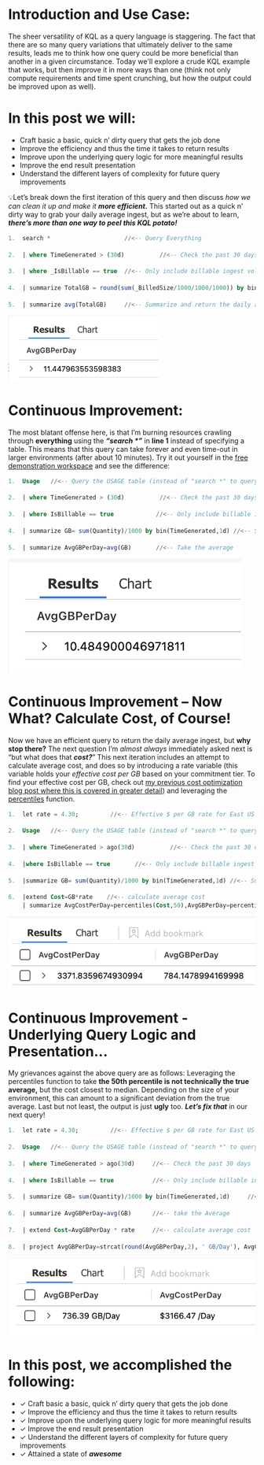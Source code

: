 # Introduction and Use Case:
The sheer versatility of KQL as a query language is staggering. The fact that there are so many query variations that ultimately deliver to the same results, leads me to think how one query could be more beneficial than another in a given circumstance. Today we'll explore a crude KQL example that works, but then improve it in more ways than one (think not only compute requirements and time spent crunching, but how the output could be improved upon as well). 

# In this post we will:
- Craft basic a basic, quick n’ dirty query that gets the job done 
- Improve the efficiency and thus the time it takes to return results 
- Improve upon the underlying query logic for more meaningful results 
- Improve the end result presentation 
- Understand the different layers of complexity for future query improvements


&#128161;Let’s break down the first iteration of this query and then discuss _how we can clean it up and make it **more efficient.**_ This started out as a quick n' dirty way to grab your daily average ingest, but as we’re about to learn, **_there’s more than one way to peel this KQL potato!_**

```sql
1.	search *                     //<-- Query Everything

2.	| where TimeGenerated > (30d)          //<-- Check the past 30 days

3.	| where _IsBillable == true  //<-- Only include billable ingest volume

4.	| summarize TotalGB = round(sum(_BilledSize/1000/1000/1000)) by bin(TimeGenerated, 1d)       //<-- Summarize billable volume in GB using the _BilledSize table column

5.	| summarize avg(TotalGB)     //<-- Summarize and return the daily average
```
![](/assets/img/Potato/Original.png)


# Continuous Improvement:
The most blatant offense here, is that I’m burning resources crawling through **everything** using the **_“search *”_** in **line 1** instead of specifying a table. This means that this query can take forever and even time-out in larger environments (after about 10 minutes). Try it out yourself in the [free demonstration workspace](https://portal.azure.com/#view/Microsoft_OperationsManagementSuite_Workspace/LogsDemo.ReactView) and see the difference:  

```sql
1.	Usage   //<-- Query the USAGE table (instead of "search *" to query everything)

2.	| where TimeGenerated > (30d)          //<-- Check the past 30 days

3.	| where IsBillable == true            //<-- Only include billable ingest volume

4.	| summarize GB= sum(Quantity)/1000 by bin(TimeGenerated,1d) //<-- Summarize in GBs by Day
   
5.	| summarize AvgGBPerDay=avg(GB)       //<-- Take the average 
```
![](/assets/img/Potato/plainGB.png)

# Continuous Improvement – Now What? Calculate Cost, of Course!
Now we have an efficient query to return the daily average ingest, but **why stop there?** The next question I’m _almost always_ immediately asked next is “but what does that **_cost?_**” This next iteration includes an attempt to calculate average cost, and does so by introducing a rate variable (this variable holds your _effective cost per GB_ based on your commitment tier. To find your effective cost per GB, check out [my previous cost optimization blog post where this is covered in greater detail](https://www.hanley.cloud/2023-05-15-Sentinel-Cost-Optimization-Part-2/)) and leveraging the [percentiles](https://learn.microsoft.com/en-us/azure/data-explorer/kusto/query/percentiles-aggfunction) function.

```sql
1.	let rate = 4.30;         //<-- Effective $ per GB rate for East US
   
2.	Usage	//<-- Query the USAGE table (instead of "search *" to query everything)
  
3.	| where TimeGenerated > ago(30d)          //<-- Check the past 30 days

4.	|where IsBillable == true 		//<-- Only include billable ingest volume
  
5.	|summarize GB= sum(Quantity)/1000 by bin(TimeGenerated,1d) //<-- Summarize GB/Day 
  
6.	|extend Cost=GB*rate	//<-- calculate average cost
    | summarize AvgCostPerDay=percentiles(Cost,50),AvgGBPerDay=percentiles(GB,50) //<-- Return the 50th percentile for Cost/Day and GB/Day
```
![](/assets/img/Potato/Ugly.png)

# Continuous Improvement - Underlying Query Logic and Presentation...
My grievances against the above query are as follows: Leveraging the percentiles function to take **the 50th percentile is not technically the true average,** but the cost closest to median. Depending on the size of your environment, this can amount to a significant deviation from the true average. Last but not least, the output is just **ugly** too. **_Let’s fix that_** in our next query! 

```sql
1.	let rate = 4.30;         //<-- Effective $ per GB rate for East US

2.	Usage   //<-- Query the USAGE table (instead of "search *" to query everything)

3.	| where TimeGenerated > ago(30d)     //<-- Check the past 30 days

4.	| where IsBillable == true           //<-- Only include billable ingest volume

5.	| summarize GB= sum(Quantity)/1000 by bin(TimeGenerated,1d)     //<-- break it up into GB/Day

6.	| summarize AvgGBPerDay=avg(GB)      //<-- take the Average

7.	| extend Cost=AvgGBPerDay * rate     //<-- calculate average cost

8.	| project AvgGBPerDay=strcat(round(AvgGBPerDay,2), ' GB/Day'), AvgCostPerDay=strcat('$', round(Cost,2), ' /Day')    //<-- This line is tricky. I convert everything to string in order to prepend '$' and append ' /Day' to make the results more presentable
```
![](/assets/img/Potato/Formatted.png)

# In this post, we accomplished the following:
- &#10003; Craft basic a basic, quick n’ dirty query that gets the job done
- &#10003; Improve the efficiency and thus the time it takes to return results
- &#10003; Improve upon the underlying query logic for more meaningful results
- &#10003; Improve the end result presentation
- &#10003; Understand the different layers of complexity for future query improvements
- &#10003; Attained a state of **_awesome_**



